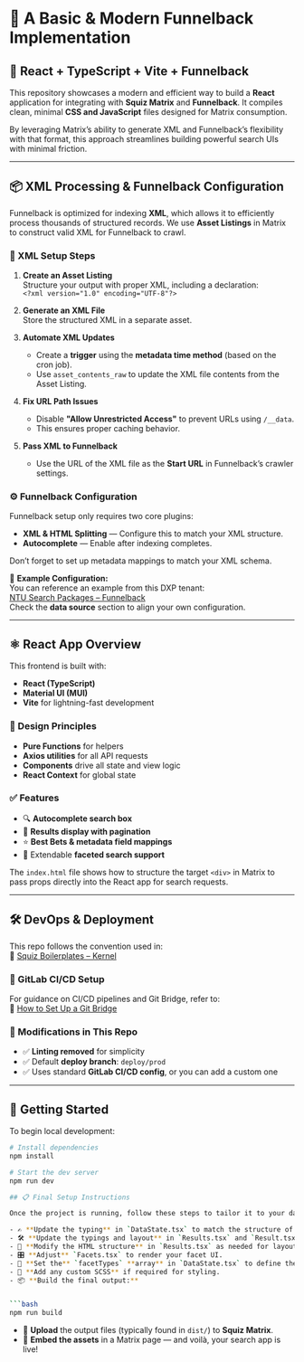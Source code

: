 # 🎯 A Basic & Modern Funnelback Implementation

## 🚀 React + TypeScript + Vite + Funnelback

This repository showcases a modern and efficient way to build a **React** application for integrating with **Squiz Matrix** and **Funnelback**. It compiles clean, minimal **CSS and JavaScript** files designed for Matrix consumption.

By leveraging Matrix’s ability to generate XML and Funnelback’s flexibility with that format, this approach streamlines building powerful search UIs with minimal friction.

---

## 📦 XML Processing & Funnelback Configuration

Funnelback is optimized for indexing **XML**, which allows it to efficiently process thousands of structured records. We use **Asset Listings** in Matrix to construct valid XML for Funnelback to crawl.

### 🔧 XML Setup Steps

1. **Create an Asset Listing**  
   Structure your output with proper XML, including a declaration:  
   `<?xml version="1.0" encoding="UTF-8"?>`

2. **Generate an XML File**  
   Store the structured XML in a separate asset.

3. **Automate XML Updates**

   - Create a **trigger** using the **metadata time method** (based on the cron job).
   - Use `asset_contents_raw` to update the XML file contents from the Asset Listing.

4. **Fix URL Path Issues**

   - Disable **"Allow Unrestricted Access"** to prevent URLs using `/__data`.
   - This ensures proper caching behavior.

5. **Pass XML to Funnelback**
   - Use the URL of the XML file as the **Start URL** in Funnelback’s crawler settings.

### ⚙️ Funnelback Configuration

Funnelback setup only requires two core plugins:

- **XML & HTML Splitting** — Configure this to match your XML structure.
- **Autocomplete** — Enable after indexing completes.

Don’t forget to set up metadata mappings to match your XML schema.

🔗 **Example Configuration:**  
You can reference an example from this DXP tenant:  
[NTU Search Packages – Funnelback](https://dxp02-uk-admin.funnelback.squiz.cloud/d/client/ntu/search-packages/ntu~sp-image-search/)  
Check the **data source** section to align your own configuration.

---

## ⚛️ React App Overview

This frontend is built with:

- **React (TypeScript)**
- **Material UI (MUI)**
- **Vite** for lightning-fast development

### 🌟 Design Principles

- **Pure Functions** for helpers
- **Axios utilities** for all API requests
- **Components** drive all state and view logic
- **React Context** for global state

### ✅ Features

- 🔍 **Autocomplete search box**
- 📄 **Results display with pagination**
- ⭐ **Best Bets & metadata field mappings**
- 🧩 Extendable **faceted search support**

The `index.html` file shows how to structure the target `<div>` in Matrix to pass props directly into the React app for search requests.

---

## 🛠️ DevOps & Deployment

This repo follows the convention used in:  
🔗 [Squiz Boilerplates – Kernel](https://gitlab.squiz.net/services/boilerplates/kernel)

### 🚧 GitLab CI/CD Setup

For guidance on CI/CD pipelines and Git Bridge, refer to:  
🔗 [How to Set Up a Git Bridge](https://matrix.squiz.net/tutorials/2018/how-to-set-up-a-git-bridge#configuring-the-repository)

### 🔄 Modifications in This Repo

- ✅ **Linting removed** for simplicity
- ✅ Default **deploy branch**: `deploy/prod`
- ✅ Uses standard **GitLab CI/CD config**, or you can add a custom one

---

## 🧪 Getting Started

To begin local development:

````bash
# Install dependencies
npm install

# Start the dev server
npm run dev

## 📋 Final Setup Instructions

Once the project is running, follow these steps to tailor it to your data model and environment:

- ✍️ **Update the typing** in `DataState.tsx` to match the structure of your expected XML data.
- 🛠️ **Update the typings and layout** in `Results.tsx` and `Result.tsx` to match your client’s content model.
- 🧱 **Modify the HTML structure** in `Results.tsx` as needed for layout and design.
- 🎛️ **Adjust** `Facets.tsx` to render your facet UI.
- 🔢 **Set the** `facetTypes` **array** in `DataState.tsx` to define the order your facets appear in.
- 🎨 **Add any custom SCSS** if required for styling.
- 📦 **Build the final output:**


```bash
npm run build
````

- 📁 **Upload** the output files (typically found in `dist/`) to **Squiz Matrix**.
- 🧩 **Embed the assets** in a Matrix page — and voilà, your search app is live!
